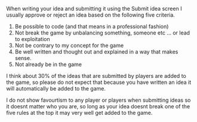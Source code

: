 ---
---
When writing your idea and submitting it using the Submit idea screen I usually approve or reject an idea based on the following five criteria.

1.  Be possible to code (and that means in a professional fashion)
2.  Not break the game by unbalancing something, someone etc ... or lead to exploitation
3.  Not be contrary to my concept for the game
4.  Be well written and thought out and explained in a way that makes sense.
5.  Not already be in the game

I think about 30% of the ideas that are submitted by players are added to the game, so please do not expect that because you have written an idea it will automatically be added to the game.

I do not show favourtism to any player or players when submitting ideas so it doesnt matter who you are, so long as your idea doesnt break one of the five rules at the top it may very well get added to the game.